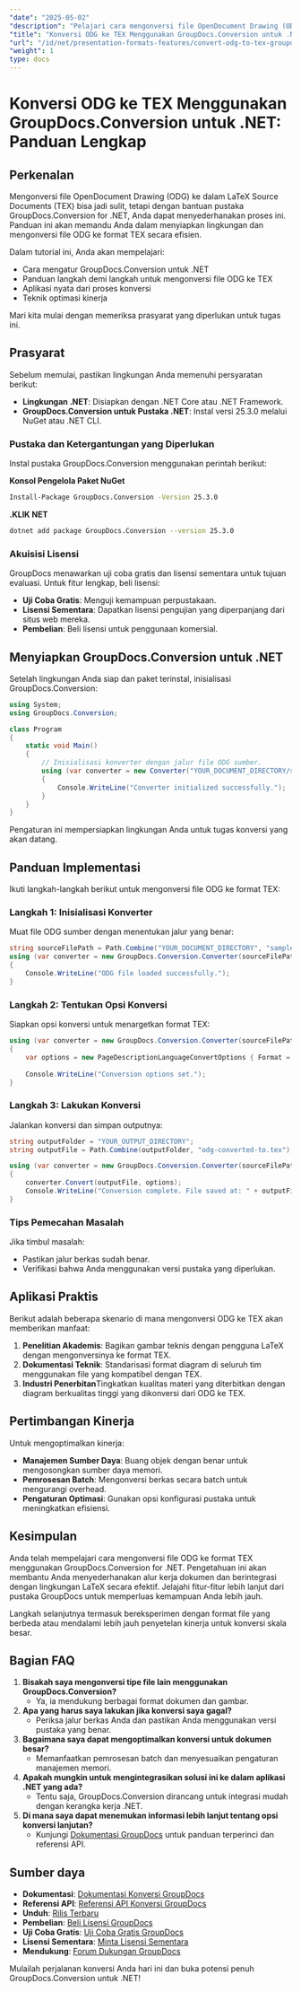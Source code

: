 ```yaml
---
"date": "2025-05-02"
"description": "Pelajari cara mengonversi file OpenDocument Drawing (ODG) ke LaTeX Source Documents (TEX) dengan mudah menggunakan pustaka GroupDocs.Conversion yang canggih. Tingkatkan kompatibilitas dokumen dan sederhanakan alur kerja Anda."
"title": "Konversi ODG ke TEX Menggunakan GroupDocs.Conversion untuk .NET&#58; Panduan Lengkap"
"url": "/id/net/presentation-formats-features/convert-odg-to-tex-groupdocs-conversion-net/"
"weight": 1
type: docs
---
```

# Konversi ODG ke TEX Menggunakan GroupDocs.Conversion untuk .NET: Panduan Lengkap

## Perkenalan

Mengonversi file OpenDocument Drawing (ODG) ke dalam LaTeX Source Documents (TEX) bisa jadi sulit, tetapi dengan bantuan pustaka GroupDocs.Conversion for .NET, Anda dapat menyederhanakan proses ini. Panduan ini akan memandu Anda dalam menyiapkan lingkungan dan mengonversi file ODG ke format TEX secara efisien.

Dalam tutorial ini, Anda akan mempelajari:
- Cara mengatur GroupDocs.Conversion untuk .NET
- Panduan langkah demi langkah untuk mengonversi file ODG ke TEX
- Aplikasi nyata dari proses konversi
- Teknik optimasi kinerja

Mari kita mulai dengan memeriksa prasyarat yang diperlukan untuk tugas ini.

## Prasyarat

Sebelum memulai, pastikan lingkungan Anda memenuhi persyaratan berikut:

- **Lingkungan .NET**: Disiapkan dengan .NET Core atau .NET Framework.
- **GroupDocs.Conversion untuk Pustaka .NET**: Instal versi 25.3.0 melalui NuGet atau .NET CLI.

### Pustaka dan Ketergantungan yang Diperlukan

Instal pustaka GroupDocs.Conversion menggunakan perintah berikut:

**Konsol Pengelola Paket NuGet**
```bash
Install-Package GroupDocs.Conversion -Version 25.3.0
```

**.KLIK NET**
```bash
dotnet add package GroupDocs.Conversion --version 25.3.0
```

### Akuisisi Lisensi

GroupDocs menawarkan uji coba gratis dan lisensi sementara untuk tujuan evaluasi. Untuk fitur lengkap, beli lisensi:
- **Uji Coba Gratis**: Menguji kemampuan perpustakaan.
- **Lisensi Sementara**: Dapatkan lisensi pengujian yang diperpanjang dari situs web mereka.
- **Pembelian**: Beli lisensi untuk penggunaan komersial.

## Menyiapkan GroupDocs.Conversion untuk .NET

Setelah lingkungan Anda siap dan paket terinstal, inisialisasi GroupDocs.Conversion:

```csharp
using System;
using GroupDocs.Conversion;

class Program
{
    static void Main()
    {
        // Inisialisasi konverter dengan jalur file ODG sumber.
        using (var converter = new Converter("YOUR_DOCUMENT_DIRECTORY/sample.odg"))
        {
            Console.WriteLine("Converter initialized successfully.");
        }
    }
}
```

Pengaturan ini mempersiapkan lingkungan Anda untuk tugas konversi yang akan datang.

## Panduan Implementasi

Ikuti langkah-langkah berikut untuk mengonversi file ODG ke format TEX:

### Langkah 1: Inisialisasi Konverter

Muat file ODG sumber dengan menentukan jalur yang benar:

```csharp
string sourceFilePath = Path.Combine("YOUR_DOCUMENT_DIRECTORY", "sample.odg");
using (var converter = new GroupDocs.Conversion.Converter(sourceFilePath))
{
    Console.WriteLine("ODG file loaded successfully.");
}
```

### Langkah 2: Tentukan Opsi Konversi

Siapkan opsi konversi untuk menargetkan format TEX:

```csharp
using (var converter = new GroupDocs.Conversion.Converter(sourceFilePath))
{
    var options = new PageDescriptionLanguageConvertOptions { Format = GroupDocs.Conversion.FileTypes.PageDescriptionLanguageFileType.Tex };
    
    Console.WriteLine("Conversion options set.");
}
```

### Langkah 3: Lakukan Konversi

Jalankan konversi dan simpan outputnya:

```csharp
string outputFolder = "YOUR_OUTPUT_DIRECTORY";
string outputFile = Path.Combine(outputFolder, "odg-converted-to.tex");

using (var converter = new GroupDocs.Conversion.Converter(sourceFilePath))
{
    converter.Convert(outputFile, options);
    Console.WriteLine("Conversion complete. File saved at: " + outputFile);
}
```

### Tips Pemecahan Masalah

Jika timbul masalah:
- Pastikan jalur berkas sudah benar.
- Verifikasi bahwa Anda menggunakan versi pustaka yang diperlukan.

## Aplikasi Praktis

Berikut adalah beberapa skenario di mana mengonversi ODG ke TEX akan memberikan manfaat:
1. **Penelitian Akademis**: Bagikan gambar teknis dengan pengguna LaTeX dengan mengonversinya ke format TEX.
2. **Dokumentasi Teknik**: Standarisasi format diagram di seluruh tim menggunakan file yang kompatibel dengan TEX.
3. **Industri Penerbitan**Tingkatkan kualitas materi yang diterbitkan dengan diagram berkualitas tinggi yang dikonversi dari ODG ke TEX.

## Pertimbangan Kinerja

Untuk mengoptimalkan kinerja:
- **Manajemen Sumber Daya**: Buang objek dengan benar untuk mengosongkan sumber daya memori.
- **Pemrosesan Batch**: Mengonversi berkas secara batch untuk mengurangi overhead.
- **Pengaturan Optimasi**: Gunakan opsi konfigurasi pustaka untuk meningkatkan efisiensi.

## Kesimpulan

Anda telah mempelajari cara mengonversi file ODG ke format TEX menggunakan GroupDocs.Conversion for .NET. Pengetahuan ini akan membantu Anda menyederhanakan alur kerja dokumen dan berintegrasi dengan lingkungan LaTeX secara efektif. Jelajahi fitur-fitur lebih lanjut dari pustaka GroupDocs untuk memperluas kemampuan Anda lebih jauh.

Langkah selanjutnya termasuk bereksperimen dengan format file yang berbeda atau mendalami lebih jauh penyetelan kinerja untuk konversi skala besar.

## Bagian FAQ

1. **Bisakah saya mengonversi tipe file lain menggunakan GroupDocs.Conversion?**
   - Ya, ia mendukung berbagai format dokumen dan gambar.
2. **Apa yang harus saya lakukan jika konversi saya gagal?**
   - Periksa jalur berkas Anda dan pastikan Anda menggunakan versi pustaka yang benar.
3. **Bagaimana saya dapat mengoptimalkan konversi untuk dokumen besar?**
   - Memanfaatkan pemrosesan batch dan menyesuaikan pengaturan manajemen memori.
4. **Apakah mungkin untuk mengintegrasikan solusi ini ke dalam aplikasi .NET yang ada?**
   - Tentu saja, GroupDocs.Conversion dirancang untuk integrasi mudah dengan kerangka kerja .NET.
5. **Di mana saya dapat menemukan informasi lebih lanjut tentang opsi konversi lanjutan?**
   - Kunjungi [Dokumentasi GroupDocs](https://docs.groupdocs.com/conversion/net/) untuk panduan terperinci dan referensi API.

## Sumber daya
- **Dokumentasi**: [Dokumentasi Konversi GroupDocs](https://docs.groupdocs.com/conversion/net/)
- **Referensi API**: [Referensi API Konversi GroupDocs](https://reference.groupdocs.com/conversion/net/)
- **Unduh**: [Rilis Terbaru](https://releases.groupdocs.com/conversion/net/)
- **Pembelian**: [Beli Lisensi GroupDocs](https://purchase.groupdocs.com/buy)
- **Uji Coba Gratis**: [Uji Coba Gratis GroupDocs](https://releases.groupdocs.com/conversion/net/)
- **Lisensi Sementara**: [Minta Lisensi Sementara](https://purchase.groupdocs.com/temporary-license/)
- **Mendukung**: [Forum Dukungan GroupDocs](https://forum.groupdocs.com/c/conversion/10)

Mulailah perjalanan konversi Anda hari ini dan buka potensi penuh GroupDocs.Conversion untuk .NET!